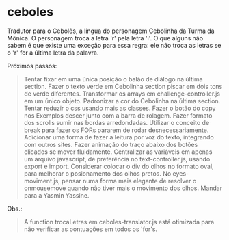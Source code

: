 # ceboles
Tradutor para o Cebolês, a língua do personagem Cebolinha da Turma da Mônica. O personagem troca a letra 'r' pela letra 'l'. O que alguns não sabem é que existe uma exceção para essa regra: ele não troca as letras se o 'r' for a última letra da palavra. 

Próximos passos:
> Tentar fixar em uma única posição o balão de diálogo na última section.
> Fazer o texto verde em Cebolinha section piscar em dois tons de verde diferentes.
> Transformar os arrays em challenge-controller.js em um único objeto.
> Padronizar a cor do Cebolinha na última section.
> Tentar reduzir o css usando mais as classes.
> Fazer o botão do copy nos Exemplos descer junto com a barra de rolagem.
> Fazer formato dos scrolls sumir nas bordas arredondadas.
> Utilizar o conceito de break para fazer os FORs pararem de rodar desnecessariamente.
> Adicionar uma forma de fazer a leitura por voz do texto, integrando com outros sites.
> Fazer animação do traço abaixo dos botões clicados se mover fluidamente.
> Centralizar as variáveis em apenas um arquivo javascript, de preferência no text-controller.js, usando export e import.
> Considerar colocar o div do olhos no formato oval, para melhorar o posionamento dos olhos pretos.
> No eyes-moviment.js, pensar numa forma mais elegante de resolver o onmousemove quando não tiver mais o movimento dos olhos.
> Mandar para a Yasmin Yassine.

Obs.:
> A function trocaLetras em ceboles-translator.js está otimizada para não verificar as pontuações em todos os 'for's.
